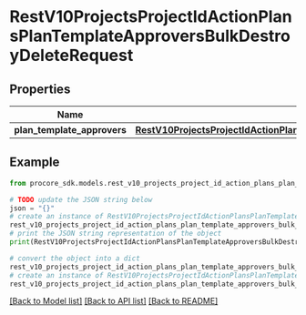 # RestV10ProjectsProjectIdActionPlansPlanTemplateApproversBulkDestroyDeleteRequest


## Properties

Name | Type | Description | Notes
------------ | ------------- | ------------- | -------------
**plan_template_approvers** | [**RestV10ProjectsProjectIdActionPlansPlanTemplateApproversBulkDestroyDeleteRequestPlanTemplateApprovers**](RestV10ProjectsProjectIdActionPlansPlanTemplateApproversBulkDestroyDeleteRequestPlanTemplateApprovers.md) |  | 

## Example

```python
from procore_sdk.models.rest_v10_projects_project_id_action_plans_plan_template_approvers_bulk_destroy_delete_request import RestV10ProjectsProjectIdActionPlansPlanTemplateApproversBulkDestroyDeleteRequest

# TODO update the JSON string below
json = "{}"
# create an instance of RestV10ProjectsProjectIdActionPlansPlanTemplateApproversBulkDestroyDeleteRequest from a JSON string
rest_v10_projects_project_id_action_plans_plan_template_approvers_bulk_destroy_delete_request_instance = RestV10ProjectsProjectIdActionPlansPlanTemplateApproversBulkDestroyDeleteRequest.from_json(json)
# print the JSON string representation of the object
print(RestV10ProjectsProjectIdActionPlansPlanTemplateApproversBulkDestroyDeleteRequest.to_json())

# convert the object into a dict
rest_v10_projects_project_id_action_plans_plan_template_approvers_bulk_destroy_delete_request_dict = rest_v10_projects_project_id_action_plans_plan_template_approvers_bulk_destroy_delete_request_instance.to_dict()
# create an instance of RestV10ProjectsProjectIdActionPlansPlanTemplateApproversBulkDestroyDeleteRequest from a dict
rest_v10_projects_project_id_action_plans_plan_template_approvers_bulk_destroy_delete_request_from_dict = RestV10ProjectsProjectIdActionPlansPlanTemplateApproversBulkDestroyDeleteRequest.from_dict(rest_v10_projects_project_id_action_plans_plan_template_approvers_bulk_destroy_delete_request_dict)
```
[[Back to Model list]](../README.md#documentation-for-models) [[Back to API list]](../README.md#documentation-for-api-endpoints) [[Back to README]](../README.md)


